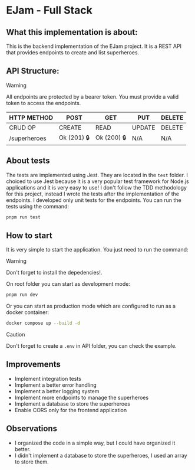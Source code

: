 # EJam - Full Stack

## What this implementation is about:

This is the backend implementation of the EJam project. It is a REST API that provides endpoints to create and list superheroes.

## API Structure:

> [!WARNING]
> All endpoints are protected by a bearer token. You must provide a valid token to access the endpoints.

| HTTP METHOD  | POST        | GET         | PUT    | DELETE |
| ------------ | ----------- | ----------- | ------ | ------ |
| CRUD OP      | CREATE      | READ        | UPDATE | DELETE |
| /superheroes | Ok (201) 🔒 | Ok (200) 🔒 | N/A    | N/A    |

## About tests

The tests are implemented using Jest. They are located in the `test` folder.
I choiced to use Jest because it is a very popular test framework for Node.js applications and it is very easy to use!
I don't follow the TDD methodology for this project, instead I wrote the tests after the implementation of the endpoints.
I developed only unit tests for the endpoints.
You can run the tests using the command:

```bash
pnpm run test
```

## How to start

It is very simple to start the application. You just need to run the command:

> [!WARNING]
> Don't forget to install the depedencies!.

On root folder you can start as development mode:

```bash
pnpm run dev
```

Or you can start as production mode which are configured to run as a docker container:

```bash
docker compose up --build -d
```

> [!CAUTION]
> Don't forget to create a `.env` in API folder, you can check the example.

## Improvements

- Implement integration tests
- Implement a better error handling
- Implement a better logging system
- Implement more endpoints to manage the superheroes
- Implement a database to store the superheroes
- Enable CORS only for the frontend application

## Observations

- I organized the code in a simple way, but I could have organized it better.
- I didn't implement a database to store the superheroes, I used an array to store them.
